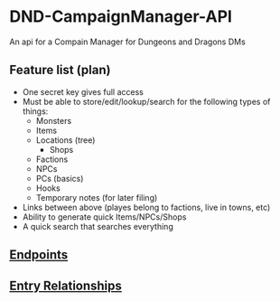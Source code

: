 # DND-CampaignManager-API
An api for a Compain Manager for Dungeons and Dragons DMs

## Feature list (plan)
* One secret key gives full access
* Must be able to store/edit/lookup/search for the following types of things:
    * Monsters
    * Items
    * Locations (tree)
        * Shops
    * Factions
    * NPCs
    * PCs (basics)
    * Hooks
    * Temporary notes (for later filing)
* Links between above (playes belong to factions, live in towns, etc)
* Ability to generate quick Items/NPCs/Shops
* A quick search that searches everything

## [Endpoints](docs/API_ENDPOINTS.md)

## [Entry Relationships](docs/API_RELATIONS.md)
